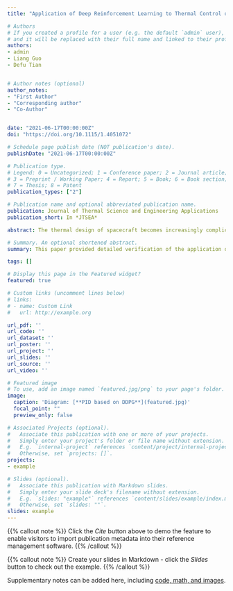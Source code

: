```yaml
---
title: "Application of Deep Reinforcement Learning to Thermal Control of Space Telescope"

# Authors
# If you created a profile for a user (e.g. the default `admin` user), write the username (folder name) here 
# and it will be replaced with their full name and linked to their profile.
authors:
- admin
- Liang Guo
- Defu Tian


# Author notes (optional)
author_notes:
- "First Author"
- "Corresponding author"
- "Co-Author"


date: "2021-06-17T00:00:00Z"
doi: "https://doi.org/10.1115/1.4051072"

# Schedule page publish date (NOT publication's date).
publishDate: "2021-06-17T00:00:00Z"

# Publication type.
# Legend: 0 = Uncategorized; 1 = Conference paper; 2 = Journal article;
# 3 = Preprint / Working Paper; 4 = Report; 5 = Book; 6 = Book section;
# 7 = Thesis; 8 = Patent
publication_types: ["2"]

# Publication name and optional abbreviated publication name.
publication: Journal of Thermal Science and Engineering Applications
publication_short: In *JTSEA*

abstract: The thermal design of spacecraft becomes increasingly complicated as various advanced technologies are continuously introduced to the spacecraft. Determining and optimizing the uncertainties of a spacecraft thermal control system through global sensitivity analysis has long been an essential task for thermal engineers. It is a difficult task that relies heavily on engineering experience and is a time-intensive, trial-and-error endeavor that may not even lead to global optimization. Hence, an intelligent optimization strategy based on statistical machine learning for spacecraft thermal design, called IOSML, is proposed. An intelligent batch processing system (IBPS) based on MATLAB, Python, and NX/TMG real-time data interaction is designed. The IBPS uses a surrogate model to reduce the computational cost of global sensitivity analysis while using a detailed thermal mathematical model to maintain accuracy. We combine a Bayesian inference framework with a neural network surrogate spacecraft-thermophysical model that is $100\times $ faster than numerical solvers. This article first reports on a density-based global sensitivity analysis that evaluates the effect of design parameters on the temperature difference between the complementary metal–oxide–semiconductor and cold screen of the Lehman Alpha Solar Space Telescope detector. From 42 design parameters, the most sensitive four are selected for optimization, and the temperature difference and the boundary temperature are used as the objective function. Adopting IOSML, under no supervision, four design parameters are optimized through the IBPS, and the effectiveness of the algorithm is verified by comparison with traditional methods. Additionally, IOSML is versatile and can be used in various complex engineering applications to provide guidance for the better selection of appropriate parameters and optimization.

# Summary. An optional shortened abstract.
summary: This paper provided detailed verification of the application of deep reinorcement learning to space telescope thermal control from three perspectives.

tags: []

# Display this page in the Featured widget?
featured: true

# Custom links (uncomment lines below)
# links:
# - name: Custom Link
#   url: http://example.org

url_pdf: ''
url_code: ''
url_dataset: ''
url_poster: ''
url_project: ''
url_slides: ''
url_source: ''
url_video: ''

# Featured image
# To use, add an image named `featured.jpg/png` to your page's folder. 
image:
  caption: 'Diagram: [**PID based on DDPG**](featured.jpg)'
  focal_point: ""
  preview_only: false

# Associated Projects (optional).
#   Associate this publication with one or more of your projects.
#   Simply enter your project's folder or file name without extension.
#   E.g. `internal-project` references `content/project/internal-project/index.md`.
#   Otherwise, set `projects: []`.
projects:
- example

# Slides (optional).
#   Associate this publication with Markdown slides.
#   Simply enter your slide deck's filename without extension.
#   E.g. `slides: "example"` references `content/slides/example/index.md`.
#   Otherwise, set `slides: ""`.
slides: example
---
```


{{% callout note %}}
Click the *Cite* button above to demo the feature to enable visitors to import publication metadata into their reference management software.
{{% /callout %}}

{{% callout note %}}
Create your slides in Markdown - click the *Slides* button to check out the example.
{{% /callout %}}

Supplementary notes can be added here, including [code, math, and images](https://wowchemy.com/docs/writing-markdown-latex/).
